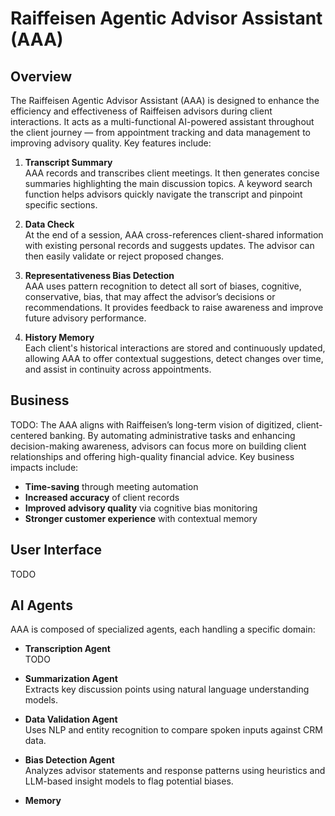 # Raiffeisen Agentic Advisor Assistant (AAA)

## Overview
The Raiffeisen Agentic Advisor Assistant (AAA) is designed to enhance the efficiency and effectiveness of Raiffeisen advisors during client interactions. It acts as a multi-functional AI-powered assistant throughout the client journey — from appointment tracking and data management to improving advisory quality. Key features include:

1. **Transcript Summary**  
   AAA records and transcribes client meetings. It then generates concise summaries highlighting the main discussion topics. A keyword search function helps advisors quickly navigate the transcript and pinpoint specific sections.

2. **Data Check**  
   At the end of a session, AAA cross-references client-shared information with existing personal records and suggests updates. The advisor can then easily validate or reject proposed changes.

3. **Representativeness Bias Detection**  
   AAA uses pattern recognition to detect all sort of biases, cognitive, conservative, bias, that may affect the advisor’s decisions or recommendations. It provides feedback to raise awareness and improve future advisory performance.

4. **History Memory**  
   Each client's historical interactions are stored and continuously updated, allowing AAA to offer contextual suggestions, detect changes over time, and assist in continuity across appointments.

## Business
TODO: The AAA aligns with Raiffeisen’s long-term vision of digitized, client-centered banking. By automating administrative tasks and enhancing decision-making awareness, advisors can focus more on building client relationships and offering high-quality financial advice. Key business impacts include:

- **Time-saving** through meeting automation  
- **Increased accuracy** of client records  
- **Improved advisory quality** via cognitive bias monitoring  
- **Stronger customer experience** with contextual memory

## User Interface
TODO

## AI Agents
AAA is composed of specialized agents, each handling a specific domain:

- **Transcription Agent**  
  TODO

- **Summarization Agent**  
  Extracts key discussion points using natural language understanding models.

- **Data Validation Agent**  
  Uses NLP and entity recognition to compare spoken inputs against CRM data.

- **Bias Detection Agent**  
  Analyzes advisor statements and response patterns using heuristics and LLM-based insight models to flag potential biases.

- **Memory**
